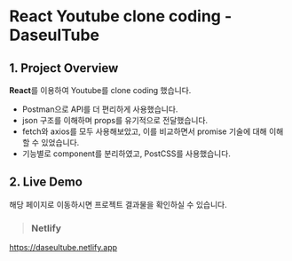 # React Youtube clone coding - DaseulTube
## 1. Project Overview
**React**를 이용하여 Youtube를 clone coding 했습니다. 
* Postman으로 API를 더 편리하게 사용했습니다.
* json 구조를 이해하며 props를 유기적으로 전달했습니다.
* fetch와 axios를 모두 사용해보았고, 이를 비교하면서 promise 기술에 대해 이해할 수 있었습니다.
* 기능별로 component를 분리하였고, PostCSS를 사용했습니다.
## 2. Live Demo
해당 페이지로 이동하시면 프로젝트 결과물을 확인하실 수 있습니다.   
> ### Netlify 
https://daseultube.netlify.app
